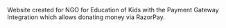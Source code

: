 Website created for NGO for Education of Kids
with the Payment Gateway Integration which allows donating money via RazorPay.
